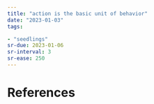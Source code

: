 ```yaml
---
title: "action is the basic unit of behavior"
date: "2023-01-03"
tags:

- "seedlings"
sr-due: 2023-01-06
sr-interval: 3
sr-ease: 250
---
```




# References